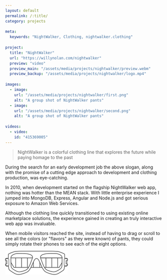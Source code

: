 ```yaml
---
layout: default
permalink: /:title/
category: projects

meta:
  keywords: "NightWalker, Clothing, nightwalker.clothing"

project:
  title: "NightWalker"
  url: "https://willynolan.com/nightwalker"
  preview: "video"
  preview_main: "/assets/media/projects/nightwalker/preview.webm"
  preview_backup: "/assets/media/projects/nightwalker/logo.mp4"

images:
  - image:
    url: "/assets/media/projects/nightwalker/first.png"
    alt: "A group shot of NightWalker pants"
  - image:
    url: "/assets/media/projects/nightwalker/second.png"
    alt: "A group shot of NightWalker pants"

videos:
  - video:
    id: "415369005"
---
```


<blockquote class="start-post">
NightWalker is a colorful clothing line that explores the future while paying homage to the past
</blockquote>

<p>
During the search for an early development job the above slogan, along with the promise of a cutting edge approach to development 
and clothing production, was eye-catching. 
</p>

<p>
In 2010, when development started on the flagship NightWalker web app, nothing was hotter than the MEAN stack.
With little enterprise experience I jumped into MongoDB, Express, Angular and Node.js and got serious exposure to 
Amazon Web Services.
</p>

<p>
Although the clothing line quickly transitioned to using existing online marketplace solutions, the experience gained 
in creating an truly interactive web app was invaluable.
</p>

<p>
When mobile visitors reached the site, instead of having to drag or scroll to see all the colors (or "flavors" as they 
were known) of pants, they could simply rotate their phones to see each of the eight options.
</p>

<img class="end-post" src="/assets/media/projects/nightwalker/symbol_logo.png" alt="NightWalker logo" height="76" width="200">
